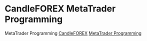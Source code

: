 CandleFOREX MetaTrader Programming
===================================

MetaTrader Programming
<a href="http://www.CandleFOREX.com">CandleFOREX</a> <a href="http://metatraderprogramming.com">MetaTrader Programming</a>
